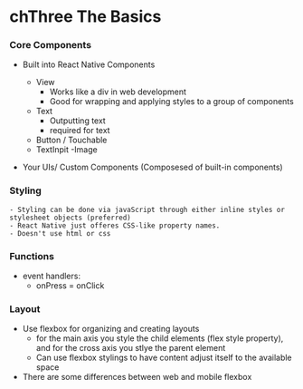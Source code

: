 # chThree The Basics
### Core Components
- Built into React Native Components
    - View
        - Works like a div in web development
        - Good for wrapping and applying styles to a group of components
    - Text
        - Outputting text 
        - required for text
    - Button / Touchable
    - TextInpit
    -Image

- Your UIs/ Custom Components (Composesed of built-in components)

### Styling
    - Styling can be done via javaScript through either inline styles or stylesheet objects (preferred)
    - React Native just offeres CSS-like property names. 
    - Doesn't use html or css

### Functions
- event handlers:
    - onPress = onClick

### Layout
- Use flexbox for organizing and creating layouts
    - for the main axis you style the child elements (flex style property), and for the cross axis you stlye the parent element
    - Can use flexbox stylings to have content adjust itself to the available space
- There are some differences between web and mobile flexbox
